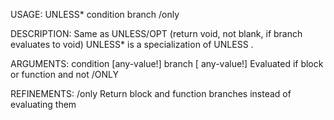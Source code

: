 USAGE:
     UNLESS* condition branch /only

DESCRIPTION:
     Same as UNLESS/OPT (return void, not blank, if branch evaluates to void)
     UNLESS* is a specialization of UNLESS .

ARGUMENTS:
    condition [any-value!]
    branch [<opt> any-value!]
        Evaluated if block or function and not /ONLY

REFINEMENTS:
    /only
        Return block and function branches instead of evaluating them
